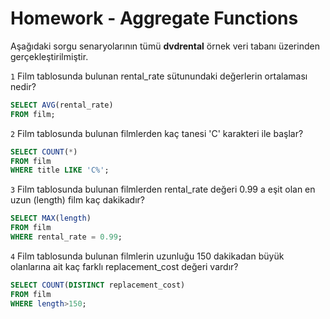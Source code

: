 # Homework - Aggregate Functions

Aşağıdaki sorgu senaryolarının tümü **dvdrental** örnek veri tabanı üzerinden gerçekleştirilmiştir.

`1` Film tablosunda bulunan rental_rate sütunundaki değerlerin ortalaması nedir?
```sql
SELECT AVG(rental_rate) 
FROM film;
```
`2` Film tablosunda bulunan filmlerden kaç tanesi 'C' karakteri ile başlar?
```sql
SELECT COUNT(*) 
FROM film 
WHERE title LIKE 'C%';
```
`3` Film tablosunda bulunan filmlerden rental_rate değeri 0.99 a eşit olan en uzun (length) film kaç dakikadır?
```sql
SELECT MAX(length) 
FROM film 
WHERE rental_rate = 0.99;
```
`4` Film tablosunda bulunan filmlerin uzunluğu 150 dakikadan büyük olanlarına ait kaç farklı replacement_cost değeri vardır?
```sql
SELECT COUNT(DISTINCT replacement_cost) 
FROM film 
WHERE length>150;
```

